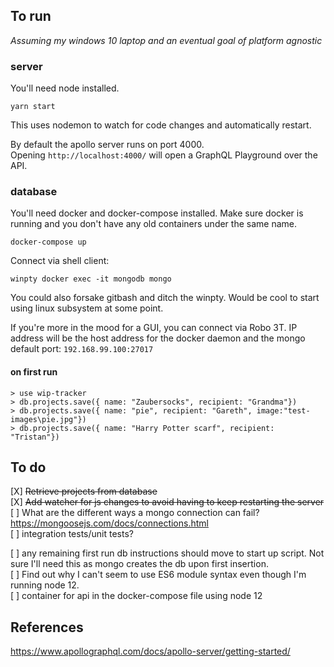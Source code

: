 ## To run
*Assuming my windows 10 laptop and an eventual goal of platform agnostic*

### server 
You'll need node installed.
```
yarn start
```
This uses nodemon to watch for code changes and automatically restart.

By default the apollo server runs on port 4000.  
Opening `http://localhost:4000/` will open a GraphQL Playground over the API.

### database
You'll need docker and docker-compose installed.
Make sure docker is running and you don't have any old containers under the same name.
```
docker-compose up
```

Connect via shell client:
```
winpty docker exec -it mongodb mongo

```
You could also forsake gitbash and ditch the winpty. Would be cool to start using linux subsystem at some point.

If you're more in the mood for a GUI, you can connect via Robo 3T.
IP address will be the host address for the docker daemon and the mongo default port: `192.168.99.100:27017`

#### on first run
```
> use wip-tracker
> db.projects.save({ name: "Zaubersocks", recipient: "Grandma"})
> db.projects.save({ name: "pie", recipient: "Gareth", image:"test-images\pie.jpg"})
> db.projects.save({ name: "Harry Potter scarf", recipient: "Tristan"})
```

## To do
[X] ~~Retrieve projects from database~~  
[X] ~~Add watcher for js changes to avoid having to keep restarting the server~~  
[ ] What are the different ways a mongo connection can fail? https://mongoosejs.com/docs/connections.html  
[ ] integration tests/unit tests?

[ ] any remaining first run db instructions should move to start up script. Not sure I'll need this as mongo creates the db upon first insertion.  
[ ] Find out why I can't seem to use ES6 module syntax even though I'm running node 12.  
[ ] container for api in the docker-compose file using node 12

## References

https://www.apollographql.com/docs/apollo-server/getting-started/